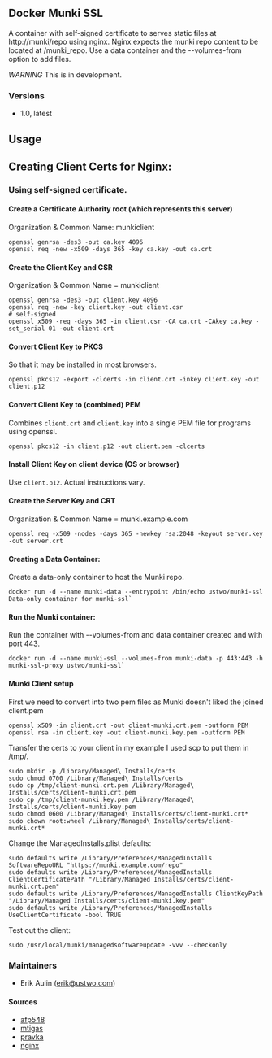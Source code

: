 ## Docker Munki SSL

A container with self-signed certificate to serves static files at http://munki/repo using nginx.
Nginx expects the munki repo content to be located at /munki_repo. Use a data container and the --volumes-from option to add files.

*WARNING* This is in development.

### Versions

* 1.0, latest

## Usage
Creating Client Certs for Nginx:
---
### Using self-signed certificate.
#### Create a Certificate Authority root (which represents this server)
Organization & Common Name: munkiclient

    openssl genrsa -des3 -out ca.key 4096
    openssl req -new -x509 -days 365 -key ca.key -out ca.crt

#### Create the Client Key and CSR
Organization & Common Name = munkiclient

    openssl genrsa -des3 -out client.key 4096
    openssl req -new -key client.key -out client.csr
    # self-signed
    openssl x509 -req -days 365 -in client.csr -CA ca.crt -CAkey ca.key -set_serial 01 -out client.crt

#### Convert Client Key to PKCS
So that it may be installed in most browsers.

    openssl pkcs12 -export -clcerts -in client.crt -inkey client.key -out client.p12

#### Convert Client Key to (combined) PEM
Combines `client.crt` and `client.key` into a single PEM file for programs using openssl.

    openssl pkcs12 -in client.p12 -out client.pem -clcerts

#### Install Client Key on client device (OS or browser)
Use `client.p12`. Actual instructions vary.

#### Create the Server Key and CRT
Organization & Common Name = munki.example.com

    openssl req -x509 -nodes -days 365 -newkey rsa:2048 -keyout server.key -out server.crt

#### Creating a Data Container:
Create a data-only container to host the Munki repo.

    docker run -d --name munki-data --entrypoint /bin/echo ustwo/munki-ssl Data-only container for munki-ssl`

#### Run the Munki container:
Run the container with --volumes-from and data container created and with port 443.

    docker run -d --name munki-ssl --volumes-from munki-data -p 443:443 -h munki-ssl-proxy ustwo/munki-ssl`


#### Munki Client setup
First we need to convert into two pem files as Munki doesn't liked the joined client.pem

    openssl x509 -in client.crt -out client-munki.crt.pem -outform PEM
    openssl rsa -in client.key -out client-munki.key.pem -outform PEM

Transfer the certs to your client in my example I used scp to put them in /tmp/.

    sudo mkdir -p /Library/Managed\ Installs/certs
    sudo chmod 0700 /Library/Managed\ Installs/certs
    sudo cp /tmp/client-munki.crt.pem /Library/Managed\ Installs/certs/client-munki.crt.pem
    sudo cp /tmp/client-munki.key.pem /Library/Managed\ Installs/certs/client-munki.key.pem
    sudo chmod 0600 /Library/Managed\ Installs/certs/client-munki.crt*
    sudo chown root:wheel /Library/Managed\ Installs/certs/client-munki.crt*

Change the ManagedInstalls.plist defaults:

    sudo defaults write /Library/Preferences/ManagedInstalls SoftwareRepoURL "https://munki.example.com/repo"
    sudo defaults write /Library/Preferences/ManagedInstalls ClientCertificatePath "/Library/Managed Installs/certs/client-munki.crt.pem"
    sudo defaults write /Library/Preferences/ManagedInstalls ClientKeyPath "/Library/Managed Installs/certs/client-munki.key.pem"
    sudo defaults write /Library/Preferences/ManagedInstalls UseClientCertificate -bool TRUE

Test out the client:

    sudo /usr/local/munki/managedsoftwareupdate -vvv --checkonly

### Maintainers

* Erik Aulin (erik@ustwo.com)

#### Sources

* [afp548](https://www.afp548.com/2015/01/22/building-munki-with-docker)
* [mtigas](https://gist.github.com/mtigas/952344)
* [pravka](https://pravka.net/nginx-mutual-auth)
* [nginx](http://wiki.nginx.org/FullExample)
